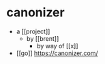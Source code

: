 # canonizer

- a [[project]]
  - by [[brent]]
    - by way of [[x]]
- [[go]] https://canonizer.com/


